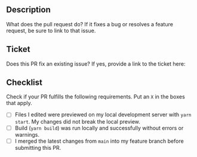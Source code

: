 
## Description
What does the pull request do? If it fixes a bug or resolves a feature request, be sure to link to that issue.


## Ticket
Does this PR fix an existing issue? If yes, provide a link to the ticket here:


## Checklist
Check if your PR fulfills the following requirements. Put an `X` in the boxes that apply. 

- [ ] Files I edited were previewed on my local development server with `yarn start`. My changes did not break the local preview.
- [ ] Build (`yarn build`) was run locally and successfully without errors or warnings.
- [ ] I merged the latest changes from `main` into my feature branch before submitting this PR.
